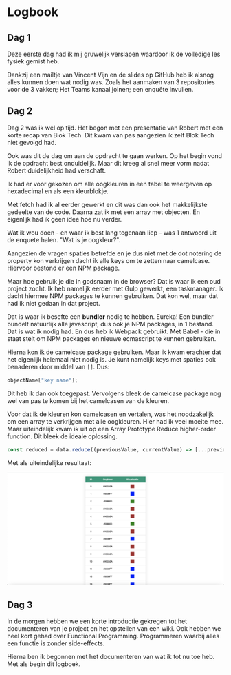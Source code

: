 # Logbook

## Dag 1
Deze eerste dag had ik mij gruwelijk verslapen 
waardoor ik de volledige les fysiek gemist heb.

Dankzij een mailtje van Vincent Vijn en de slides
op GitHub heb ik alsnog alles kunnen doen wat nodig
was. Zoals het aanmaken van 3 repositories voor de 3
vakken; Het Teams kanaal joinen; een enquête invullen.

## Dag 2
Dag 2 was ik wel op tijd. Het begon met een presentatie 
van Robert met een korte recap van Blok Tech. Dit kwam van pas
aangezien ik zelf Blok Tech niet gevolgd had.

Ook was dit de dag om aan de opdracht te gaan werken. 
Op het begin vond ik de opdracht best onduidelijk. Maar
dit kreeg al snel meer vorm nadat Robert duidelijkheid had
verschaft.

Ik had er voor gekozen om alle oogkleuren in een tabel te
weergeven op hexadecimal en als een kleurblokje. 

Met fetch had ik al eerder gewerkt en dit was dan ook het
makkelijkste gedeelte van de code. Daarna zat ik met een 
array met objecten. En eigenlijk had ik geen idee hoe nu verder.

Wat ik wou doen - en waar ik best lang tegenaan liep - was 
1 antwoord uit de enquete halen. "Wat is je oogkleur?". 

Aangezien de vragen spaties betrefde en je dus niet met de
dot notering de property kon verkrijgen dacht ik alle keys 
om te zetten naar camelcase. Hiervoor bestond er een NPM package.

Maar hoe gebruik je die in godsnaam in de browser? Dat is waar ik
een oud project zocht. Ik heb namelijk eerder met Gulp gewerkt, 
een taskmanager. Ik dacht hiermee NPM packages te kunnen gebruiken.
Dat kon wel, maar dat had ik niet gedaan in dat project.

Dat is waar ik besefte een **bundler** nodig te hebben. Eureka!
Een bundler bundelt natuurlijk alle javascript, dus ook je NPM
packages, in 1 bestand. Dat is wat ik nodig had. En dus heb ik
Webpack gebruikt. Met Babel - die in staat stelt om NPM packages
en nieuwe ecmascript te kunnen gebruiken. 

Hierna kon ik de camelcase package gebruiken. Maar ik kwam 
erachter dat het eigenlijk helemaal niet nodig is. Je kunt 
namelijk keys met spaties ook benaderen door middel van `[]`. 
Dus:

```js
objectName["key name"];
```

Dit heb ik dan ook toegepast. Vervolgens bleek de camelcase 
package nog wel van pas te komen bij het camelcasen van de kleuren.

Voor dat ik de kleuren kon camelcasen en vertalen, was het 
noodzakelijk om een array te verkrijgen met alle oogkleuren. 
Hier had ik veel moeite mee. Maar uiteindelijk kwam ik uit 
op een Array Prototype Reduce higher-order function. 
Dit bleek de ideale oplossing. 

```js
const reduced = data.reduce((previousValue, currentValue) => [...previousValue, currentValue['Wat is je oogkleur?']] ,[]);
```

Met als uiteindelijke resultaat:

![Drag Racing](1.png)

## Dag 3
In de morgen hebben we een korte introductie gekregen tot het 
documenteren van je project en het opstellen van een wiki. Ook 
hebben we heel kort gehad over Functional Programming. 
Programmeren waarbij alles een functie is zonder side-effects. 

Hierna ben ik begonnen met het documenteren van wat ik tot nu toe heb.
Met als begin dit logboek.
